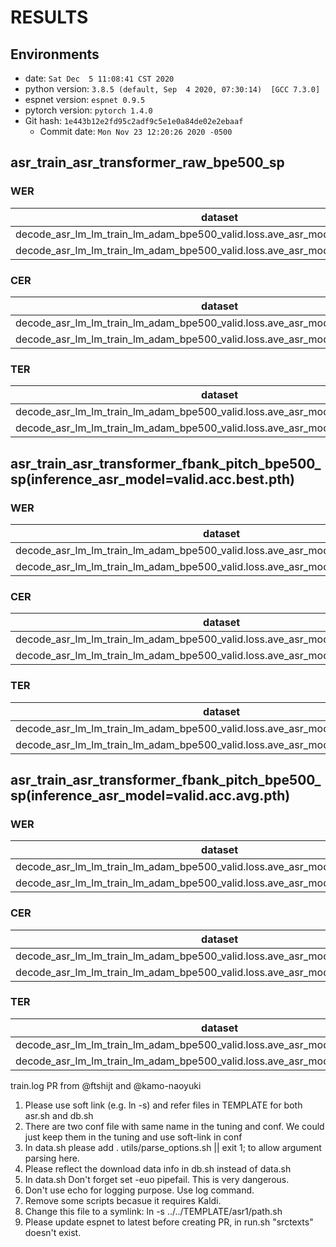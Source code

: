 <!-- Generated by scripts/utils/show_asr_result.sh -->
# RESULTS
## Environments
- date: `Sat Dec  5 11:08:41 CST 2020`
- python version: `3.8.5 (default, Sep  4 2020, 07:30:14)  [GCC 7.3.0]`
- espnet version: `espnet 0.9.5`
- pytorch version: `pytorch 1.4.0`
- Git hash: `1e443b12e2fd95c2adf9c5e1e0a84de02e2ebaaf`
  - Commit date: `Mon Nov 23 12:20:26 2020 -0500`

## asr_train_asr_transformer_raw_bpe500_sp
### WER

|dataset|Snt|Wrd|Corr|Sub|Del|Ins|Err|S.Err|
|---|---|---|---|---|---|---|---|---|
|decode_asr_lm_lm_train_lm_adam_bpe500_valid.loss.ave_asr_model_valid.acc.ave/dev|466|14671|91.6|5.2|3.1|1.1|9.5|78.8|
|decode_asr_lm_lm_train_lm_adam_bpe500_valid.loss.ave_asr_model_valid.acc.ave/test|1155|27500|91.5|5.1|3.4|1.0|9.5|72.6|

### CER

|dataset|Snt|Wrd|Corr|Sub|Del|Ins|Err|S.Err|
|---|---|---|---|---|---|---|---|---|
|decode_asr_lm_lm_train_lm_adam_bpe500_valid.loss.ave_asr_model_valid.acc.ave/dev|466|78259|96.0|1.2|2.9|1.0|5.0|78.8|
|decode_asr_lm_lm_train_lm_adam_bpe500_valid.loss.ave_asr_model_valid.acc.ave/test|1155|145066|95.8|1.1|3.1|0.9|5.1|72.6|

### TER

|dataset|Snt|Wrd|Corr|Sub|Del|Ins|Err|S.Err|
|---|---|---|---|---|---|---|---|---|
|decode_asr_lm_lm_train_lm_adam_bpe500_valid.loss.ave_asr_model_valid.acc.ave/dev|466|28296|93.3|3.8|2.9|1.0|7.7|78.8|
|decode_asr_lm_lm_train_lm_adam_bpe500_valid.loss.ave_asr_model_valid.acc.ave/test|1155|52113|93.3|3.3|3.4|0.8|7.6|72.6|

## asr_train_asr_transformer_fbank_pitch_bpe500_sp(inference_asr_model=valid.acc.best.pth)
### WER

|dataset|Snt|Wrd|Corr|Sub|Del|Ins|Err|S.Err|
|---|---|---|---|---|---|---|---|---|
|decode_asr_lm_lm_train_lm_adam_bpe500_valid.loss.ave_asr_model_valid.acc.best/dev|466|14671|90.1|6.3|3.6|1.3|11.2|82.4|
|decode_asr_lm_lm_train_lm_adam_bpe500_valid.loss.ave_asr_model_valid.acc.best/test|1155|27500|90.0|6.1|3.9|1.1|11.1|77.2|

### CER

|dataset|Snt|Wrd|Corr|Sub|Del|Ins|Err|S.Err|
|---|---|---|---|---|---|---|---|---|
|decode_asr_lm_lm_train_lm_adam_bpe500_valid.loss.ave_asr_model_valid.acc.best/dev|466|78259|95.1|1.5|3.4|1.1|6.0|82.4|
|decode_asr_lm_lm_train_lm_adam_bpe500_valid.loss.ave_asr_model_valid.acc.best/test|1155|145066|95.0|1.4|3.6|1.1|6.2|77.2|

### TER

|dataset|Snt|Wrd|Corr|Sub|Del|Ins|Err|S.Err|
|---|---|---|---|---|---|---|---|---|
|decode_asr_lm_lm_train_lm_adam_bpe500_valid.loss.ave_asr_model_valid.acc.best/dev|466|28296|91.7|4.5|3.8|1.2|9.5|82.4|
|decode_asr_lm_lm_train_lm_adam_bpe500_valid.loss.ave_asr_model_valid.acc.best/test|1155|52113|92.0|4.0|4.0|1.1|9.1|77.2|

## asr_train_asr_transformer_fbank_pitch_bpe500_sp(inference_asr_model=valid.acc.avg.pth)
### WER

|dataset|Snt|Wrd|Corr|Sub|Del|Ins|Err|S.Err|
|---|---|---|---|---|---|---|---|---|
|decode_asr_lm_lm_train_lm_adam_bpe500_valid.loss.ave_asr_model_valid.acc.ave/dev|466|14671|90.9|5.8|3.3|1.2|10.3|79.2|
|decode_asr_lm_lm_train_lm_adam_bpe500_valid.loss.ave_asr_model_valid.acc.ave/test|1155|27500|91.1|5.5|3.4|1.0|9.9|73.1|

### CER

|dataset|Snt|Wrd|Corr|Sub|Del|Ins|Err|S.Err|
|---|---|---|---|---|---|---|---|---|
|decode_asr_lm_lm_train_lm_adam_bpe500_valid.loss.ave_asr_model_valid.acc.ave/dev|466|78259|95.6|1.3|3.0|1.1|5.4|79.2|
|decode_asr_lm_lm_train_lm_adam_bpe500_valid.loss.ave_asr_model_valid.acc.ave/test|1155|145066|95.6|1.3|3.1|1.0|5.4|73.1|

### TER

|dataset|Snt|Wrd|Corr|Sub|Del|Ins|Err|S.Err|
|---|---|---|---|---|---|---|---|---|
|decode_asr_lm_lm_train_lm_adam_bpe500_valid.loss.ave_asr_model_valid.acc.ave/dev|466|28296|92.7|4.1|3.2|1.2|8.5|79.2|
|decode_asr_lm_lm_train_lm_adam_bpe500_valid.loss.ave_asr_model_valid.acc.ave/test|1155|52113|92.9|3.7|3.4|1.1|8.2|73.1|

train.log
PR from @ftshijt and @kamo-naoyuki
1. Please use soft link (e.g. ln -s) and refer files in TEMPLATE for both asr.sh and db.sh
2. There are two conf file with same name in the tuning and conf. We could just keep them in the tuning and use soft-link in conf
3. In data.sh please add . utils/parse_options.sh || exit 1; to allow argument parsing here.
4. Please reflect the download data info in db.sh instead of data.sh
5. In data.sh Don't forget set -euo pipefail. This is very dangerous.
6. Don't use echo for logging purpose. Use log command.
7. Remove some scripts becasue it requires Kaldi.
8. Change this file to a symlink: ln -s ../../TEMPLATE/asr1/path.sh
9. Please update espnet to latest before creating PR, in run.sh "srctexts" doesn't exist.
